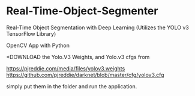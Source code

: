 # Real-Time-Object-Segmenter
Real-Time Object Segmentation with Deep Learning (Utilizes the YOLO v3 TensorFlow Library)

OpenCV App with Python

*DOWNLOAD the Yolo.V3 Weights, and Yolo.v3 cfgs from 

https://pjreddie.com/media/files/yolov3.weights
https://github.com/pjreddie/darknet/blob/master/cfg/yolov3.cfg

simply put them in the folder and run the application.
